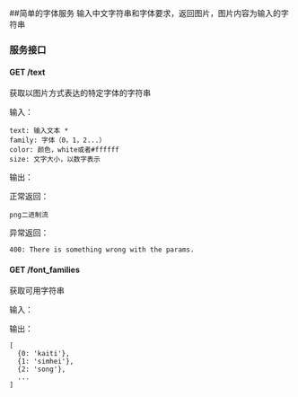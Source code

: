 ##简单的字体服务
输入中文字符串和字体要求，返回图片，图片内容为输入的字符串

### 服务接口
#### GET /text

获取以图片方式表达的特定字体的字符串

输入：

    text: 输入文本 *
    family: 字体（0，1，2...）
    color: 颜色，white或者#ffffff
    size: 文字大小，以数字表示

输出：

正常返回：

    png二进制流
    
异常返回：

    400: There is something wrong with the params.

#### GET /font_families

获取可用字符串

输入：

输出：

    [
      {0: 'kaiti'},
      {1: 'simhei'},
      {2: 'song'},
      ...
    ]